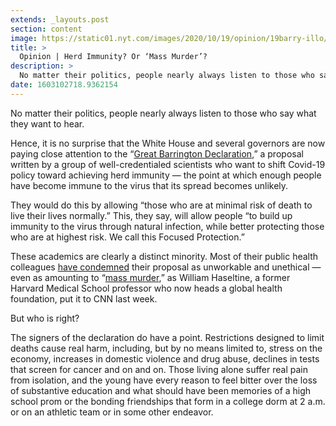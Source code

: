 ```yaml
--- 
extends: _layouts.post 
section: content 
image: https://static01.nyt.com/images/2020/10/19/opinion/19barry-illo/19barry-illo-facebookJumbo.jpg 
title: > 
  Opinion | Herd Immunity? Or ‘Mass Murder’? 
description: > 
  No matter their politics, people nearly always listen to those who say what they want to hear.They would do this by allowing “those who are at minimal risk of death to live their lives normally.” This, they say, will allow people “to build up immunity to the virus through natural infection, while better protecting those who are at highest risk.We call this Focused Protection.”These academics are clearly a distinct minority.Most of their public health colleagues have condemned their proposal as unworkable and unethical — even as amounting to “mass murder,” as William Haseltine, a former Harvard Medical School professor who now heads a global health foundation, put it to CNN last week.The signers of the declaration do have a point. 
date: 1603102718.9362154 
--- 
```

<div><p class="css-158dogj evys1bk0">No matter their politics, people nearly always listen to those who say what they want to hear.</p><p class="css-158dogj evys1bk0">Hence, it is no surprise that the White House and several governors are now paying close attention to the &#8220;<a class="css-1g7m0tk" href="https://gbdeclaration.org/" title="" rel="noopener noreferrer" target="_blank">Great Barrington Declaration</a>,&#8221; a proposal written by a group of well-credentialed scientists who want to shift Covid-19 policy toward achieving herd immunity &#8212; the point at which enough people have become immune to the virus that its spread becomes unlikely.</p><p class="css-158dogj evys1bk0">They would do this by allowing &#8220;those who are at minimal risk of death to live their lives normally.&#8221; This, they say, will allow people &#8220;to build up immunity to the virus through natural infection, while better protecting those who are at highest risk. We call this Focused Protection.&#8221;</p><p class="css-158dogj evys1bk0">These academics are clearly a distinct minority. Most of their public health colleagues <a class="css-1g7m0tk" href="https://www.medscape.com/viewarticle/939147" title="" rel="noopener noreferrer" target="_blank">have condemned</a> their proposal as unworkable and unethical &#8212; even as amounting to &#8220;<a class="css-1g7m0tk" href="https://www.cnn.com/webview/world/live-news/coronavirus-pandemic-10-14-20-intl/h_571c71aa21a9a2a0d0aadd95af67a022" title="" rel="noopener noreferrer" target="_blank">mass murder</a>,&#8221; as William Haseltine, a former Harvard Medical School professor who now heads a global health foundation, put it to CNN last week.</p><p class="css-158dogj evys1bk0">But who is right?</p><p class="css-158dogj evys1bk0">The signers of the declaration do have a point. Restrictions designed to limit deaths cause real harm, including, but by no means limited to, stress on the economy, increases in domestic violence and drug abuse, declines in tests that screen for cancer and on and on. Those living alone suffer real pain from isolation, and the young have every reason to feel bitter over the loss of substantive education and what should have been memories of a high school prom or the bonding friendships that form in a college dorm at 2 a.m. or on an athletic team or in some other endeavor.</p></div>